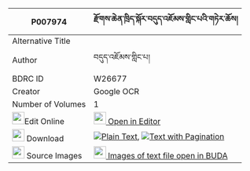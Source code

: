 |P007974|རྫོགས་ཆེན་ཁྲིད་སྐོར་བདུད་འཇོམས་གླིང་པའི་གཏེར་ཆོས། 
| --- | --- 
|Alternative Title |
|Author| བདུད་འཇོམས་གླིང་པ།
|BDRC ID | W26677
|Creator | Google OCR
|Number of Volumes| 1
|<img width="25" src="https://img.icons8.com/color/25/000000/edit-property.png">Edit Online| [<img width="25" src="https://avatars.githubusercontent.com/u/45091458?s=200&v=4"> Open in Editor](http://editor.openpecha.org/P007974)
|<img width="25" src="https://img.icons8.com/fluent/48/000000/download-2.png"/>  Download | [![](https://img.icons8.com/color/20/000000/txt.png)Plain Text](https://github.com/Openpecha/P007974/releases/download/v1/dzogchen_tri_kor_du_jom_lingpa_plain_P007974.zip), [![](https://img.icons8.com/color/20/000000/txt.png)Text with Pagination](https://github.com/Openpecha/P007974/releases/download/v1/dzogchen_tri_kor_du_jom_lingpa_pages_P007974.zip)
|<img width="25" src="https://img.icons8.com/plasticine/100/000000/pictures-folder.png"/>  Source Images | [<img width="25" src="https://library.bdrc.io/icons/BUDA-small.svg"> Images of text file open in BUDA](https://library.bdrc.io/show/bdr:W26677)